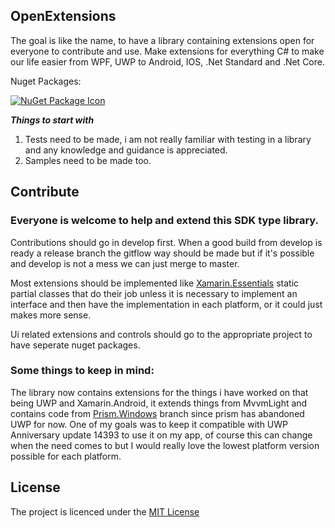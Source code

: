 ## OpenExtensions

The goal is like the name, to have a library containing extensions open for everyone to contribute and use.
Make extensions for everything C# to make our life easier from WPF, UWP to Android, IOS, .Net Standard and .Net Core.

Nuget Packages:

[![NuGet Package Icon](https://img.shields.io/nuget/v/OpenExtensions.svg)](https://www.nuget.org/packages/OpenExtensions)

***Things to start with***
1. Tests need to be made, i am not really familiar with testing in a library and any knowledge and guidance is appreciated.
2. Samples need to be made too.

## Contribute

### Everyone is welcome to help and extend this SDK type library.
Contributions should go in develop first. When a good build from develop is ready a release branch the gitflow way should be made but if it's possible and develop is not a mess we can just merge to master.

Most extensions should be implemented like [Xamarin.Essentials](https://github.com/xamarin/Essentials) static partial classes that do their job unless it is necessary to implement an interface and then have the implementation in each platform, or it could just makes more sense.

Ui related extensions and controls should go to the appropriate project to have seperate nuget packages.

### Some things to keep in mind:

The library now contains extensions for the things i have worked on that being UWP and Xamarin.Android, it extends things from MvvmLight and contains code from [Prism.Windows](https://github.com/PrismLibrary/Prism/tree/7.1.0-pre4/Source/Windows10/Prism.Windows) branch since prism has abandoned UWP for now. One of my goals was to keep it compatible with UWP Anniversary update 14393 to use it on my app, of course this can change when the need comes to but I would really love the lowest platform version possible for each platform.

## License
The project is licenced under the [MIT License](https://en.wikipedia.org/wiki/MIT_License)
